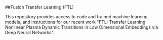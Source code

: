 ##Fusion Transfer Learning (FTL)

This repository provides access to code and trained machine learning models, and instructions for our recent work "FTL: Transfer Learning Nonlinear Plasma Dynamic Transitions in Low Dimensional Embeddings via Deep Neural Networks".
